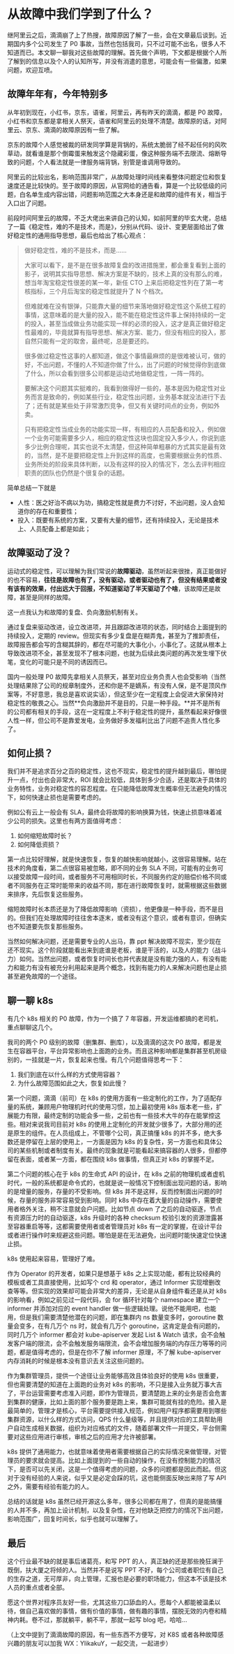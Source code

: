 # 从故障中我们学到了什么？


继阿里云之后，滴滴崩了上了热搜，故障原因了解了一些，会在文章最后谈到。近期国内多个公司发生了 P0 事故，当然也包括我司，只不过可能不出名，很多人不知道而已。本文聊一聊我对这些故障的理解。首先做个声明，下文都是根据个人所了解到的信息以及个人的认知所写，并没有消遣的意思，可能会有一些偏激，如果问题，欢迎互喷。

## 故障年年有，今年特别多

从年初到现在，小红书，京东，语雀，阿里云，再有昨天的滴滴，都是 P0 故障，小红书和京东都是拿相关人祭天，语雀和阿里云的处理不清楚。故障原的话，对阿里云、京东、滴滴的故障原因有一些了解。

京东的故障个人感觉被裁的研发同学算是背锅的，系统太脆弱了经不起任何的风吹草动，就看谁是那个倒霉蛋来触发这个隐藏彩蛋，像这种服务端不去限流、熔断导致的问题，个人看法就是一律服务端背锅，别管是谁调用导致的。

阿里云的比较出名，影响范围非常广，从故障处理时间线来看整体问题定位和恢复速度还是比较快的。至于故障的原因，从官网给的通告看，算是一个比较低级的问题，白名单生成内容出错，问题影响范围之大本身还是和故障的组件有关，相当于入口出了问题。

前段时间阿里云的故障，不乏大佬出来讲自己的认知，如前阿里的毕玄大佬，总结了一篇《稳定性，难的不是技术，而是》，分别从代码、设计、变更层面给出了做好稳定性的通用指导思想，最后也给出了核心观点：

> 做好稳定性，难的不是技术，而是……
>
> 大家可以看下，是不是在很多故障复盘的改进措施里，都会重复看到上面的影子，说明其实指导思想、解决方案是不缺的，技术上真的没有那么的难，想当年淘宝稳定性很差的某一年，新任 CTO 上来后把稳定性列在了第一考核指标，三个月后淘宝的稳定性就提升了 N 个档次。
>
> 但难就难在没有银弹，只能靠大量的细节来落地做好稳定性这个系统工程的事情，这意味着的是大量的投入，能不能在稳定性这件事上保持持续的一定的投入，甚至当成做业务功能实现一样的必须的投入，这才是真正做好稳定性最难的，毕竟就算有指导思想、解决方案、能力，但没有相应的投入，那自然只能有一定的取舍，最终呢，总是要还的。
>
> 很多做过稳定性这事的人都知道，做这个事情最麻烦的是很难被认可，做的好，不出问题，不懂的人不知道你做了什么，出了问题的时候觉得你到底做了什么，所以会看到很多公司都是运动式地做稳定性，一阵一阵的。
>
> 要解决这个问题其实挺难的，我看到做得好一些的，基本是因为稳定性对业务而言是致命的，例如某些行业，稳定性出问题，业务基本就没法进行下去了；还有就是某些处于非常激烈竞争，但又有关键时间点的业务，例如外卖。
>
> 只有把稳定性当成业务的功能实现一样，有相应的人员配备和投入，例如做一个业务可能需要多少人，相应的稳定性这块也固定投入多少人，你说到底多少比例合理呢，其实也说不太清楚，但这种简单粗暴的方式其实是最有效的，当然，是不是要把稳定性上升到这样的高度，也需要根据业务的性质、业务所处的阶段来具体判断，以及有这样的投入的情况下，怎么去评判相应职责的团队也仍然是个很复杂的话题。

简单总结一下就是

- 人性：医之好治不病以为功，搞稳定性就是费力不讨好，不出问题，没人会知道你的存在和重要性；
- 投入：既要有系统的方案，又要有大量的细节，还有持续投入，无论是技术上、人员配备上都是如此；

## 故障驱动了没？

运动式的稳定性，可以理解为我们常说的**故障驱动**，虽然听起来很挫，真正能做好的也不容易，**往往是故障也有了，没有驱动，或者驱动也有了，但没有结果或者没有该有的效果，付出远大于回报，不知道驱动了半天驱动了个啥**，该故障还是故障，甚至是同样的故障。

这一点我认为和故障的复盘、负向激励机制有关。

通过复盘来驱动改进，设立改进项，并且跟踪改进项的状态，同时结合上面提到的持续投入，定期的 review。但现实有多少复盘是在糊弄鬼，甚至为了推卸责任，故障报告都会写的含糊其辞的，都在尽可能的大事化小，小事化了。这就从根本上导致改进项不全，甚至发现不了根本问题，也就为后续此类问题的再次发生埋下伏笔，变化的可能只是不同的诱因而已。

国内一般处理 P0 故障先拿相关人员祭天，甚至对应业务负责人也会受影响（当然处理结果除了公司的规章制度外，还和你是不是嫡系，有没有人保，是不是顶风作案等，不好意思，我总是喜欢说实话），但这至少在一定程度上会促进大家保持对稳定性的敬畏之心。当然**负向激励并不是目的，只是一种手段。**并不是所有的公司都有相关的手段，这在一定程度上不利于稳定性的提升，虽然看起来好像很人性一样，但公司不是靠爱发电，业务做好多发福利比出了问题不追责人性化多了。

## 如何止损？

我们并不是追求百分之百的稳定性，这也不现实，稳定性的提升越到最后，哪怕提升一点，付出也会非常大，ROI 就会比较低，具体到多少合适，还是取决于具体的业务特性，业务对稳定性的容忍程度。在只能降低故障发生概率但无法避免的情况下，如何快速止损也是需要考虑的。

例如公有云上一般会有 SLA，最终会将故障的影响换算为钱，快速止损意味着减少公司的损失。这里也有两方面值得考虑：

1. 如何缩短故障时长？
2. 如何降低资损？

第一点比较好理解，就是快速恢复，恢复的越快影响就越小，这很容易理解。站在技术的角度看，第二点很容易被忽略，即不同的业务 SLA 不同，可能有的业务可以接受故障一段时间，或者服务不可用相同时长，不同服务约定的赔偿价格不同或者不同服务在正常时能带来的收益不同，那在进行故障恢复时，就需根据这些数据来排序，先后恢复这些服务。

缩短故障时长本质还是为了降低故障影响（资损），他更像是一种手段，而不是目的。但我们在处理故障时往往舍本逐末，或者没有这个意识，或者有意识，但确实也不知道要先恢复那些服务。

当然如何解决问题，还是需要专业的人出马，靠 ppt 解决故障不现实，至少现在还不现实。这个阶段就能看出来到底谁是老板，谁是干活的，以及人的能力（战斗力）如何。当然出问题，或者恢复时间长也并代表就是没有能力强的人，有没有能力和能力有没有被充分利用起来是两个概念，找到有能力的人来解决问题也是止损甚至避免故障的一个途径。

## 聊一聊 k8s 

有几个 k8s 相关的 P0 故障，作为一个搞了 7 年容器，开发运维都搞的老司机，重点聊聊这几个。

我司的两个 P0 级别的故障（删集群、删库），以及滴滴的这次 P0 故障，都是发生在容器平台，平台异常影响也上面跑的业务。而且这种影响都是集群甚至机房级别的，一挂就是一片，恢复起来也慢。有几个问题值得思考一下：

1. 我们到底在以什么样的方式使用容器？
2. 为什么故障范围如此之大，恢复如此慢？

第一个问题，滴滴（前司）在 k8s 的使用方面有一些定制化的工作，为了适配存量的系统，兼顾用户物理机时代的使用习惯，加上最初使用 k8s 版本老一些，扩展能力有限，最终定制的功能会多一些，之前也有一些技术大牛的存在能掌控这些。相对来说我司目前对 k8s 的使用上定制化的开发就少很多了，大部分用的还是原生的组件。在人员组成上，不管哪个公司，真正搞懂 k8s 的并不多，绝大多数还是停留在上层的使用上，一方面是因为 k8s 的复杂性，另一方面也和具体公司的某些机制或者制度有关。最终的现象就是可能看起来搞容器的人很多，但都停留在表面，或者某一方面，都在围绕 k8s 做事情，但真正对 k8s 的掌握不足。

第二个问题的核心在于 k8s 的生命式 API 的设计，在 k8s 之前的物理机或者虚机时代，一般的系统都是命令式的，也就是说一般情况下控制面出现问题的话，影响的是增量的服务，存量的不受影响。但 k8s 并不是这样，反而控制面出问题的时候，存量的服务非常容易受到影响。同时 k8s 中存在着大量的自动操作，需要使用者格外关注，稍不注意就会户问题。比如节点 down 了之后的自动驱逐，节点有资源压力时的自动驱逐，k8s 升级时的各种 checksum 校验引发的资源泄露甚至容器重启等等，这都需要使用者或者管理员对 k8s 有一定的掌握，在设计平台或者进行操作时来规避这些问题。哪怕是是在无法避免，出问题时能快速定位快速止损。

k8s 使用起来容易，管理好了难。

作为 Operator 的开发者，如果只是想基于 k8s 之上实现功能，都有比较经典的模板或者工具直接使用，比如写个 crd 和 operator，通过 Informer 实现增删改查等等。但实现的效果却可能会非常大的差异，无论是从自身组件看还是从对 k8s 的影响看，例如之前见过一段代码，会 for 循环针对每个 namespace 建立一个 informer 并添加对应的 event handler 做一些逻辑处理。说他不能用吧，也能用，但是我们需要清楚他潜在的问题，即在集群内 ns 数量变多时，goroutine 数量会变多，在有几万个 ns 时，就会有几万个 goroutine，这肯定是会有问题的，同时几万个 informer 都会对 kube-apiserver 发起 List & Watch 请求，会不会触发客户端的限流，会不会触发服务端限流，会不会增加服务端的内存压力等等的问题，都是值得考虑的，但是在你不了解 informer 原理，不了解 kube-apiserver 内存消耗的时候是根本没有意识去关注这些问题的。

作为集群管理员，提供一个途径让业务能够高效且体验良好的使用 k8s 很重要，但也需要清楚的知道在上面跑的业务对 k8s 的影响，不只是接入业务就万事大吉了，平台运营需要考虑准入问题，即作为管理员，要清楚跑上来的业务是否会危害到集群的健康，比如上面的那个服务要是跑上来，集群可能就有挂的危险。接入是最简单的，管理才是核心，平台需要提供接入规范，例如用户程序都需要用到哪些集群资源，以什么样的方式访问，QPS 什么量级等，并且提供对应的工具帮助用户自动生成相关数据，组织为对应格式的文件，随着部署文件一并提交，平台侧需要对这些应用进行审核，审核之后的应用才允许被部署。

k8s 提供了通用能力，也就意味着使用者需要根据自己的实际情况来做管理，对管理员的要求就会提高。比如上面提到的一些自动的操作，在没有控制能力的情况下，是否可以先关闭，这是一个值得考虑的问题，众多的问题都是因此而起。但这对于没有经验的人来说，似乎又是必定会踩的坑，这也能侧面反映出来除了写 API 之外，需要有经验有能力的人。

总结的话就是 k8s 虽然已经开源这么多年，很多公司都在用了，但真的是能搞懂的人并不多，再加上设计机制，以及复杂性，在对他缺乏把控力的情况下出问题，影响范围广，回复时间长，似乎也就可以理解了。

## 最后

这个行业最不缺的就是事后诸葛亮，和写 PPT 的人，真正缺的还是那些挽狂澜于既倒，扶大厦之将倾的人。当然并不是说写 PPT 不好，每个公司或者职位有自己的生存之道，无可厚非，向上管理，汇报也是必要的职场能力，但这本不该是技术人员的重点或者全部。

愿这个世界对程序员友好一些，尤其这些刀口舔血的人。愿每个人都能被温柔以待，做自己喜欢做的事情，做有价值的事情，做有趣的事情，摆脱无效的内卷和精神内耗。卷不过，那就躺平，躺不平，那就一起写 blog 吧，哈哈...

（上文中提到了滴滴故障的原因，有一些东西不方便写，对 K8S 或者各种故障感兴趣的朋友可以加我 WX：YlikakuY，一起交流，一起进步）

